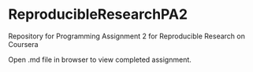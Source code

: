 # ReproducibleResearchPA2
Repository for Programming Assignment 2 for Reproducible Research on Coursera

Open .md file in browser to view completed assignment.
